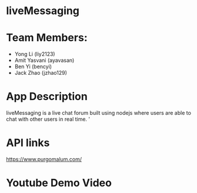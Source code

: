 # liveMessaging

# Team Members:
- Yong Li (liy2123)
- Amit Yasvani (ayavasan)
- Ben Yi (bencyi)
- Jack Zhao (jzhao129)

# App Description
liveMessaging is a live chat forum built using nodejs where users are able to chat with other users in real time. '

# API links 
https://www.purgomalum.com/

# Youtube Demo Video
